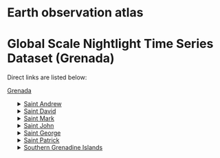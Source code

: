 # Earth observation atlas
 # Global Scale Nightlight Time Series Dataset (Grenada)
Direct links are listed below:

<a href="https://eoatlas-nightlight.s3.amazonaws.com/eoatlas-monthly-nightlight-00073.csv">Grenada</a>
<ul>
<details>
<summary><a href="https://eoatlas-nightlight.s3.amazonaws.com/eoatlas-monthly-nightlight-01303.csv">Saint Andrew</a></summary>
<ul>
<ol>
</ul>
</ol>
</details>
<details>
<summary><a href="https://eoatlas-nightlight.s3.amazonaws.com/eoatlas-monthly-nightlight-01304.csv">Saint David</a></summary>
<ul>
<ol>
</ul>
</ol>
</details>
<details>
<summary><a href="https://eoatlas-nightlight.s3.amazonaws.com/eoatlas-monthly-nightlight-01305.csv">Saint Mark</a></summary>
<ul>
<ol>
</ul>
</ol>
</details>
<details>
<summary><a href="https://eoatlas-nightlight.s3.amazonaws.com/eoatlas-monthly-nightlight-01306.csv">Saint John</a></summary>
<ul>
<ol>
</ul>
</ol>
</details>
<details>
<summary><a href="https://eoatlas-nightlight.s3.amazonaws.com/eoatlas-monthly-nightlight-01307.csv">Saint George</a></summary>
<ul>
<ol>
</ul>
</ol>
</details>
<details>
<summary><a href="https://eoatlas-nightlight.s3.amazonaws.com/eoatlas-monthly-nightlight-01308.csv">Saint Patrick</a></summary>
<ul>
<ol>
</ul>
</ol>
</details>
<details>
<summary><a href="https://eoatlas-nightlight.s3.amazonaws.com/eoatlas-monthly-nightlight-01309.csv">Southern Grenadine Islands</a></summary>
<ul>
<ol>
</ul>
</ol>
</details>
